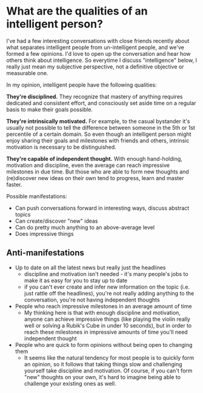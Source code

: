 # What are the qualities of an intelligent person?

I've had a few interesting conversations with close friends recently about what separates intelligent people from
un-intelligent people, and we've formed a few opinions. I'd love to open up the conversation and hear how others think
about intelligence. So everytime I discuss "intelligence" below, I really just mean my subjective perspective, not a
definitive objective or measurable one.

In my opinion, intelligent people have the following qualities:

**They're disciplined.** They recognize that mastery of anything requires dedicated and consistent effort, and 
consciously set aside time on a regular basis to make their goals possible.

**They're intrinsically motivated.** For example, to the casual bystander it's usually not possible to tell the
difference between someone in the 5th or 1st percentile of a certain domain. So even though an intelligent person might
enjoy sharing their goals and milestones with friends and others, intrinsic motivation is necessary to be distinguished.

**They're capable of independent thought.** With enough hand-holding, motivation and discipline, even the average can
reach impressive milestones in due time. But those who are able to form new thoughts and (re)discover new ideas on their
own tend to progress, learn and master faster.

Possible manifestations:
- Can push conversations forward in interesting ways, discuss abstract topics
- Can create/discover "new" ideas
- Can do pretty much anything to an above-average level
- Does impressive things

## Anti-manifestations

- Up to date on all the latest news but really just the headlines
    - discipline and motivation isn't needed - it's many people's jobs to make it as easy for you to stay up to date
    - if you can't ever create and infer new information on the topic (i.e. just rattle off the headlines), you're not
      really adding anything to the conversation, you're not having independent thoughts
- People who reach impressive milestones in an average amount of time
    - My thinking here is that with enough discipline and motivation, anyone can achieve impressive things (like playing
      the violin really well or solving a Rubik's Cube in under 10 seconds), but in order to reach these milestones in
      impressive amounts of time you'll need independent thought
- People who are quick to form opinions without being open to changing them
    - It seems like the natural tendency for most people is to quickly form an opinion, so it follows that taking things
      slow and challenging yourself take discipline and motivation. Of course, if you can't form "new" thoughts on your
      own, it's hard to imagine being able to challenge your existing ones as well.

